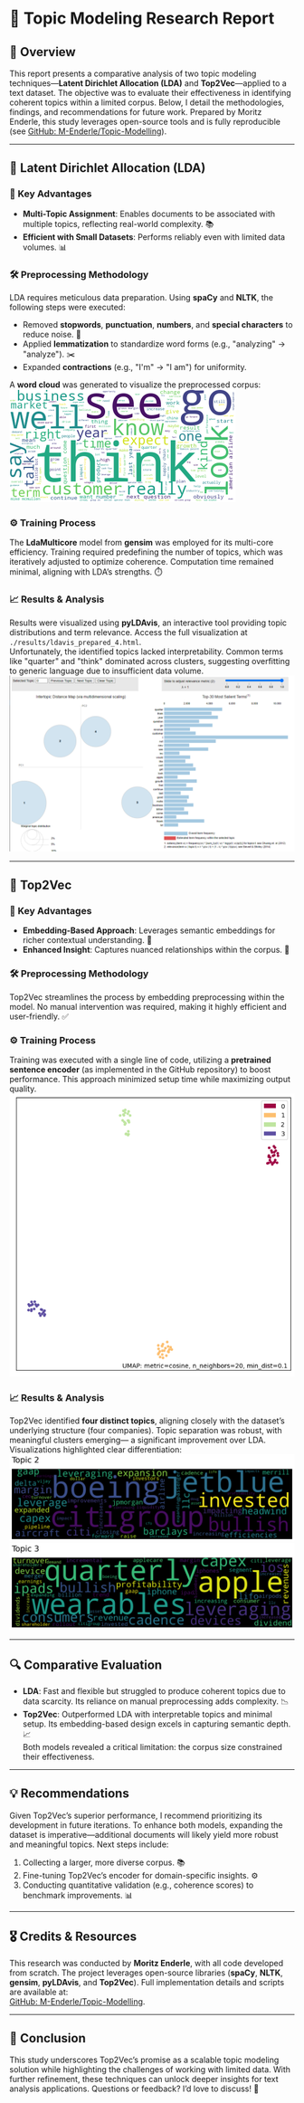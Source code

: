 # 📝 Topic Modeling Research Report

## 🌟 Overview
This report presents a comparative analysis of two topic modeling techniques—**Latent Dirichlet Allocation (LDA)** and **Top2Vec**—applied to a text dataset. The objective was to evaluate their effectiveness in identifying coherent topics within a limited corpus. Below, I detail the methodologies, findings, and recommendations for future work. Prepared by Moritz Enderle, this study leverages open-source tools and is fully reproducible (see [GitHub: M-Enderle/Topic-Modelling](https://github.com/M-Enderle/Topic-Modelling/)).

---

## 🧠 Latent Dirichlet Allocation (LDA)

### 🔑 Key Advantages
- **Multi-Topic Assignment**: Enables documents to be associated with multiple topics, reflecting real-world complexity. 📚
- **Efficient with Small Datasets**: Performs reliably even with limited data volumes. 📊

### 🛠️ Preprocessing Methodology
LDA requires meticulous data preparation. Using **spaCy** and **NLTK**, the following steps were executed:
- Removed **stopwords**, **punctuation**, **numbers**, and **special characters** to reduce noise. 🚫
- Applied **lemmatization** to standardize word forms (e.g., "analyzing" → "analyze"). ✂️
- Expanded **contractions** (e.g., "I'm" → "I am") for uniformity.

A **word cloud** was generated to visualize the preprocessed corpus:  
![Word Cloud](images/wordcloud.png)

### ⚙️ Training Process
The **LdaMulticore** model from **gensim** was employed for its multi-core efficiency. Training required predefining the number of topics, which was iteratively adjusted to optimize coherence. Computation time remained minimal, aligning with LDA’s strengths. ⏱️

### 📈 Results & Analysis
Results were visualized using **pyLDAvis**, an interactive tool providing topic distributions and term relevance. Access the full visualization at `./results/ldavis_prepared_4.html`.  
Unfortunately, the identified topics lacked interpretability. Common terms like "quarter" and "think" dominated across clusters, suggesting overfitting to generic language due to insufficient data volume.  
![LDA Results](images/LDA.png)

---

## 🌌 Top2Vec

### 🔑 Key Advantages
- **Embedding-Based Approach**: Leverages semantic embeddings for richer contextual understanding. 🧬
- **Enhanced Insight**: Captures nuanced relationships within the corpus. 🎯

### 🛠️ Preprocessing Methodology
Top2Vec streamlines the process by embedding preprocessing within the model. No manual intervention was required, making it highly efficient and user-friendly. ✅

### ⚙️ Training Process
Training was executed with a single line of code, utilizing a **pretrained sentence encoder** (as implemented in the GitHub repository) to boost performance. This approach minimized setup time while maximizing output quality.  
![Top2Vec Training](images/Top2Vec.png)

### 📈 Results & Analysis
Top2Vec identified **four distinct topics**, aligning closely with the dataset’s underlying structure (four companies). Topic separation was robust, with meaningful clusters emerging— a significant improvement over LDA. Visualizations highlighted clear differentiation:  
![Topic 2](images/topic_2.png)  
![Topic 3](images/topic_3.png)

---

## 🔍 Comparative Evaluation
- **LDA**: Fast and flexible but struggled to produce coherent topics due to data scarcity. Its reliance on manual preprocessing adds complexity. 📉
- **Top2Vec**: Outperformed LDA with interpretable topics and minimal setup. Its embedding-based design excels in capturing semantic depth. 📈  
Both models revealed a critical limitation: the corpus size constrained their effectiveness.

---

## 💡 Recommendations
Given Top2Vec’s superior performance, I recommend prioritizing its development in future iterations. To enhance both models, expanding the dataset is imperative—additional documents will likely yield more robust and meaningful topics. Next steps include:
1. Collecting a larger, more diverse corpus. 📚
2. Fine-tuning Top2Vec’s encoder for domain-specific insights. ⚙️
3. Conducting quantitative validation (e.g., coherence scores) to benchmark improvements. 📊

---

## 🎖️ Credits & Resources
This research was conducted by **Moritz Enderle**, with all code developed from scratch. The project leverages open-source libraries (**spaCy**, **NLTK**, **gensim**, **pyLDAvis**, and **Top2Vec**). Full implementation details and scripts are available at:  
[GitHub: M-Enderle/Topic-Modelling](https://github.com/M-Enderle/Topic-Modelling/).

---

## 📢 Conclusion
This study underscores Top2Vec’s promise as a scalable topic modeling solution while highlighting the challenges of working with limited data. With further refinement, these techniques can unlock deeper insights for text analysis applications. Questions or feedback? I’d love to discuss! 💬
